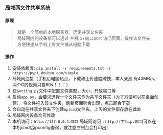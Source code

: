 ### 局域网文件共享系统
#### 原理
> 就是一个简单的本地服务器，选定共享文件夹  
> 局域网内的设备都可以通过 主机ip+端口port 访问页面，操作该文件夹  
> 方便快速从手机上传文件或从电脑下载
#### 操作
1. 安装依赖库: `pip install -r requirements.txt -i https://pypi.douban.com/simple`
2. 局域网连接（手机给电脑热点，下载和上传速度贼快，本人亲测 有40MB/s，两个G的视频只要60s！！！）
3. 在`Setting.py`文件中配置文件类型，大小，开放端口等
4. 启动`app.py`，会要求选择一个文件夹作为共享文件夹（为了方便可以在桌面创建），将文件拖入该文件夹，刷新页面则会出现，点击即会下载
5. 会自动在共享文件夹下创建`upload`文件夹，上传的文件都存放在此处
6. 局域网内设备均可修改
7. 本机访问：`http://127.0.0.1:端口`
   局域网访问：`http://主机ip:端口`(可以在本机cmd后ipconfig查询，或注意控制台会打印出)
